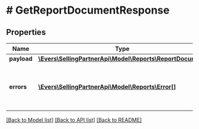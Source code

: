 # # GetReportDocumentResponse

## Properties

Name | Type | Description | Notes
------------ | ------------- | ------------- | -------------
**payload** | [**\Evers\SellingPartnerApi\Model\Reports\ReportDocument**](ReportDocument.md) |  | [optional]
**errors** | [**\Evers\SellingPartnerApi\Model\Reports\Error[]**](Error.md) | A list of error responses returned when a request is unsuccessful. | [optional]

[[Back to Model list]](../../README.md#models) [[Back to API list]](../../README.md#endpoints) [[Back to README]](../../README.md)
